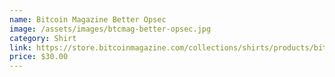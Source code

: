 ```yaml
---
name: Bitcoin Magazine Better Opsec
image: /assets/images/btcmag-better-opsec.jpg
category: Shirt
link: https://store.bitcoinmagazine.com/collections/shirts/products/bitcoin-magazine-better-opsec-logo-tee-dark
price: $30.00
---
```

